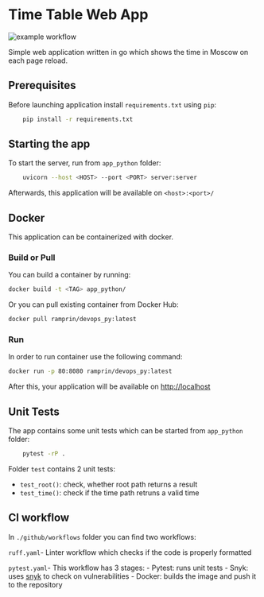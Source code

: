 # Time Table Web App

![example workflow](https://github.com/RamPrin/DevOps-S24/actions/workflows/pytest.yaml/badge.svg)

Simple web application written in go which shows the time in Moscow on each page reload.

## Prerequisites

Before launching application install `requirements.txt` using `pip`:

```bash
    pip install -r requirements.txt

```

## Starting the app

To start the server, run from `app_python` folder:

```bash
    uvicorn --host <HOST> --port <PORT> server:server
```

Afterwards, this application will be available on `<host>:<port>/`

## Docker

This application can be containerized with docker.

### Build or Pull

You can build a container by running:

```bash
docker build -t <TAG> app_python/
```

Or you can pull existing container from Docker Hub:

```bash
docker pull ramprin/devops_py:latest
```

### Run

In order to run container use the following command:

```bash
docker run -p 80:8080 ramprin/devops_py:latest
```

After this, your application will be available on <http://localhost>

## Unit Tests

The app contains some unit tests which can be started from `app_python` folder:

```bash
    pytest -rP .
```

Folder `test` contains 2 unit tests: 
- `test_root()`: check, whether root path returns a result
- `test_time()`: check if the time path retruns a valid time

## CI workflow

In `./github/workflows` folder you can find two workflows:

`ruff.yaml`- Linter workflow which checks if the code is properly formatted

`pytest.yaml`- This workflow has 3 stages:
    - Pytest: runs unit tests
    - Snyk: uses [snyk](https://snyk.io/) to check on vulnerabilities
    - Docker: builds the image and push it to the repository    



